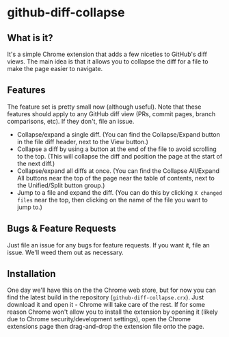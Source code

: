 # github-diff-collapse

## What is it?

It's a simple Chrome extension that adds a few niceties to GitHub's diff views.
The main idea is that it allows you to collapse the diff for a file to make
the page easier to navigate.

## Features

The feature set is pretty small now (although useful). Note that these features should apply
to any GitHub diff view (PRs, commit pages, branch comparisons, etc). If they don't, file an issue.

- Collapse/expand a single diff. (You can find the Collapse/Expand button in the file diff header,
	next to the View button.)
- Collapse a diff by using a button at the end of the file to avoid scrolling to the top. 
	(This will collapse the diff and position the page at the start of the next diff.)
- Collapse/expand all diffs at once. (You can find the Collapse All/Expand All buttons near the top
	of the page near the table of contents, next to the Unified/Split button group.)
- Jump to a file and expand the diff. (You can do this by clicking `X changed files` near the top,
    then clicking on the name of the file you want to jump to.)

## Bugs & Feature Requests

Just file an issue for any bugs for feature requests. If you want it, file an issue.
We'll weed them out as necessary.

## Installation

One day we'll have this on the the Chrome web store, but for now you can find the latest build
in the repository (`github-diff-collapse.crx`). Just download it and open it - Chrome will take care of the rest.
If for some reason Chrome won't allow you to install the extension by opening it (likely due to Chrome
security/development settings), open the Chrome extensions page then drag-and-drop the extension file onto the page.